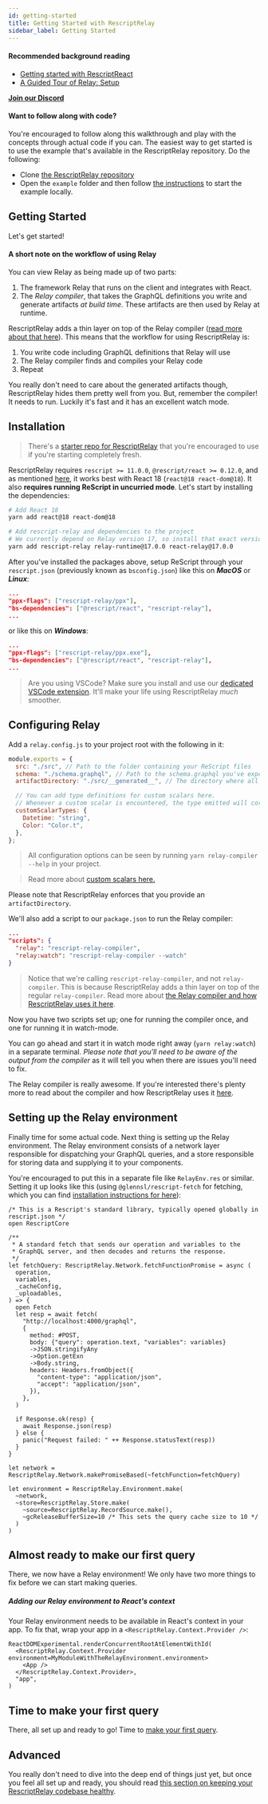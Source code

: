```yaml
---
id: getting-started
title: Getting Started with RescriptRelay
sidebar_label: Getting Started
---
```


#### Recommended background reading

- [Getting started with RescriptReact](https://rescript-lang.org/docs/react/latest/introduction)
- [A Guided Tour of Relay: Setup](https://relay.dev/docs/guided-tour/)

[**Join our Discord**](https://discord.gg/wzj4EN8XDc)

#### Want to follow along with code?

You're encouraged to follow along this walkthrough and play with the concepts through actual code if you can. The easiest way to get started is to use the example that's available in the RescriptRelay repository. Do the following:

- Clone [the RescriptRelay repository](https://github.com/zth/rescript-relay)
- Open the `example` folder and then follow [the instructions](https://github.com/zth/rescript-relay/blob/master/example/README.md) to start the example locally.

## Getting Started

Let's get started!

#### A short note on the workflow of using Relay

You can view Relay as being made up of two parts:

1. The framework Relay that runs on the client and integrates with React.
2. The _Relay compiler_, that takes the GraphQL definitions you write and generate artifacts _at build time_. These artifacts are then used by Relay at runtime.

RescriptRelay adds a thin layer on top of the Relay compiler ([read more about that here](the-compiler)). This means that the workflow for using RescriptRelay is:

1. You write code including GraphQL definitions that Relay will use
2. The Relay compiler finds and compiles your Relay code
3. Repeat

You really don't need to care about the generated artifacts though, RescriptRelay hides them pretty well from you. But, remember the compiler! It needs to run. Luckily it's fast and it has an excellent watch mode.

## Installation

> There's a [starter repo for RescriptRelay](https://github.com/zth/rescript-relay-starter) that you're encouraged to use if you're starting completely fresh.

RescriptRelay requires `rescript >= 11.0.0`, `@rescript/react >= 0.12.0`, and as mentioned [here](#concurrent-mode-is-encouraged), it works best with React 18 (`react@18 react-dom@18`). It also **requires running ReScript in uncurried mode**. Let's start by installing the dependencies:

```bash title="Terminal"
# Add React 18
yarn add react@18 react-dom@18

# Add rescript-relay and dependencies to the project
# We currently depend on Relay version 17, so install that exact version
yarn add rescript-relay relay-runtime@17.0.0 react-relay@17.0.0
```

After you've installed the packages above, setup ReScript through your `rescript.json` (previously known as `bsconfig.json`) like this on _**MacOS**_ or _**Linux**_:

```json title="rescript.json"
...
"ppx-flags": ["rescript-relay/ppx"],
"bs-dependencies": ["@rescript/react", "rescript-relay"],
...
```

or like this on _**Windows**_:

```json title="rescript.json"
...
"ppx-flags": ["rescript-relay/ppx.exe"],
"bs-dependencies": ["@rescript/react", "rescript-relay"],
...
```

> Are you using VSCode? Make sure you install and use our [dedicated VSCode extension](vscode-extension). It'll make your life using RescriptRelay _much_ smoother.

## Configuring Relay

Add a `relay.config.js` to your project root with the following in it:

```js title="relay.config.js"
module.exports = {
  src: "./src", // Path to the folder containing your ReScript files
  schema: "./schema.graphql", // Path to the schema.graphql you've exported from your API. Don't know what this is? It's a saved introspection of what your schema looks like. You can run `npx get-graphql-schema http://path/to/my/graphql/server > schema.graphql` in your root to generate it
  artifactDirectory: "./src/__generated__", // The directory where all generated files will be emitted

  // You can add type definitions for custom scalars here.
  // Whenever a custom scalar is encountered, the type emitted will correspond to the definition defined here. You can then deal with the type as needed when accessing the data.
  customScalarTypes: {
    Datetime: "string",
    Color: "Color.t",
  },
};
```

> All configuration options can be seen by running `yarn relay-compiler --help` in your project.

> Read more about [custom scalars here.](custom-scalars)

Please note that RescriptRelay enforces that you provide an `artifactDirectory`.

We'll also add a script to our `package.json` to run the Relay compiler:

```json title="package.json"
...
"scripts": {
  "relay": "rescript-relay-compiler",
  "relay:watch": "rescript-relay-compiler --watch"
}
```

> Notice that we're calling `rescript-relay-compiler`, and not `relay-compiler`. This is because RescriptRelay adds a thin layer on top of the regular `relay-compiler`. Read more about [the Relay compiler and how RescriptRelay uses it here](the-compiler).

Now you have two scripts set up; one for running the compiler once, and one for running it in watch-mode.

You can go ahead and start it in watch mode right away (`yarn relay:watch`) in a separate terminal. _Please note that you'll need to be aware of the output from the compiler_ as it will tell you when there are issues you'll need to fix.

The Relay compiler is really awesome. If you're interested there's plenty more to read about the compiler and how RescriptRelay uses it [here](the-compiler).

## Setting up the Relay environment

Finally time for some actual code. Next thing is setting up the Relay environment. The Relay environment consists of a network layer responsible for dispatching your GraphQL queries, and a store responsible for storing data and supplying it to your components.

You're encouraged to put this in a separate file like `RelayEnv.res` or similar. Setting it up looks like this (using `@glennsl/rescript-fetch` for fetching, which you can find [installation instructions for here](https://github.com/glennsl/rescript-fetch)):

```rescript title="RelayEnv.res"
/* This is a Rescript's standard library, typically opened globally in rescript.json */
open RescriptCore

/**
 * A standard fetch that sends our operation and variables to the
 * GraphQL server, and then decodes and returns the response.
 */
let fetchQuery: RescriptRelay.Network.fetchFunctionPromise = async (
  operation,
  variables,
  _cacheConfig,
  _uploadables,
) => {
  open Fetch
  let resp = await fetch(
    "http://localhost:4000/graphql",
    {
      method: #POST,
      body: {"query": operation.text, "variables": variables}
      ->JSON.stringifyAny
      ->Option.getExn
      ->Body.string,
      headers: Headers.fromObject({
        "content-type": "application/json",
        "accept": "application/json",
      }),
    },
  )

  if Response.ok(resp) {
    await Response.json(resp)
  } else {
    panic("Request failed: " ++ Response.statusText(resp))
  }
}

let network = RescriptRelay.Network.makePromiseBased(~fetchFunction=fetchQuery)

let environment = RescriptRelay.Environment.make(
  ~network,
  ~store=RescriptRelay.Store.make(
    ~source=RescriptRelay.RecordSource.make(),
    ~gcReleaseBufferSize=10 /* This sets the query cache size to 10 */
  )
)
```

## Almost ready to make our first query

There, we now have a Relay environment! We only have two more things to fix before we can start making queries.

##### Adding our Relay environment to React's context

Your Relay environment needs to be available in React's context in your app. To fix that, wrap your app in a `<RescriptRelay.Context.Provider />`:

```rescript title="Index.res"
ReactDOMExperimental.renderConcurrentRootAtElementWithId(
  <RescriptRelay.Context.Provider environment=MyModuleWithTheRelayEnvironment.environment>
    <App />
  </RescriptRelay.Context.Provider>,
  "app",
)

```

## Time to make your first query

There, all set up and ready to go! Time to [make your first query](making-queries).

## Advanced

You really don't need to dive into the deep end of things just yet, but once you feel all set up and ready, you should read [this section on keeping your RescriptRelay codebase healthy](codebase-health-considerations).
